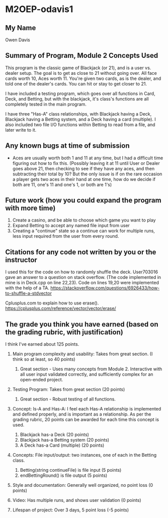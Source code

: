 # M2OEP-odavis1

## My Name
Owen Davis

## Summary of Program, Module 2 Concepts Used
This program is the classic game of Blackjack (or 21), and is
a user vs. dealer setup. The goal is to get as 
close to 21 without going over. All face cards worth 10, Aces worth 11. 
You're given two cards, as is the dealer, and told one of the dealer's cards. 
You can hit or stay to get closer to 21. 

I have included a testing program, which goes over all functions in Card, Deck, and Betting,
but with the blackjack, it's class's functions are all completely tested in the main program.

I have three "Has-A" class relationships, with Blackjack having a Deck, Blackjack having a Betting system, 
and a Deck having a card (multiple). I also included two file I/O functions within Betting to read from a file, 
and later write to it.

## Any known bugs at time of submission
- Aces are usually worth both 1 and 11 at any time, but I had a 
difficult time figuring out how to fix this. (Possibly leaving it at 11
until User or Dealer goes above 21, then checking to see if they have any 
aces, and then subtracting their total by 10? But the only issue is if on 
the rare occasion a player gets two aces in their hand at one time, how do 
we decide if both are 11, one's 11 and one's 1, or both are 1's)

## Future work (how you could expand the program with more time)
1. Create a casino, and be able to choose which game you want to play
2. Expand Betting to accept any named file input from user
3. Creating a "continue" state so a continue can work for multiple runs, 
less input required from the user from every round.

## Citations for any code not written by you or the instructor
I used this for the code on how to randomly shuffle the deck. 
User703016 gave an answer to a question on stack overflow. 
(The code implemented in mine is in Deck.cpp on line 22,23). 
Code on lines 19,20 were implemented with the help of a TA.
https://stackoverflow.com/questions/6926433/how-to-shuffle-a-stdvector

Cplusplus.com to explain how to use erase().
https://cplusplus.com/reference/vector/vector/erase/

## The grade you think you have earned (based on the grading rubric, with justification)
I think I've earned about 125 points. 

1. Main program complexity and usability: Takes from great section. (I think so at least, so 40 points)
    1. Great section - Uses many concepts from Module 2. Interactive with all user input validated correctly, 
and sufficiently complex for an open-ended project.
2. Testing Program: Takes from great section (20 points)
   1. Great section - Robust testing of all functions.

3. Concept: Is-A and Has-A: I feel each Has-A relationship is 
implemented and defined properly, and is important as a relationship. 
As per the grading rubric, 20 points can be awarded for each time this concept is used. 
   1. Blackjack has-a Deck (20 points)
   2. Blackjack has-a Betting system (20 points)
   3. A Deck has-a Card (multiple) (20 points)
4. Concepts: File input/output: two instances, one of each in the Betting class.
   1. Betting(string continueFile) is file input (5 points)
   2. endBettingRound() is file output (5 points)
5. Style and documentation: Generally well organized, no point loss (0 points)
6. Video: Has multiple runs, and shows user validation (0 points) 
7. Lifespan of project: Over 3 days, 5 point loss (-5 points)
